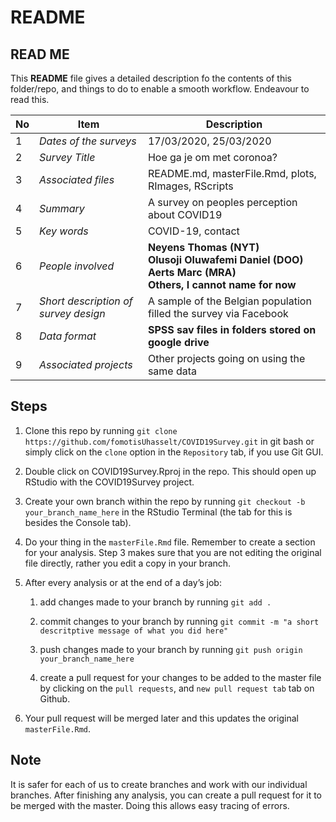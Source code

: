 README
================

## READ ME

This **README** file gives a detailed description fo the contents of
this folder/repo, and things to do to enable a smooth workflow.
Endeavour to read this.

| No | Item                                 | Description                                                                                                                      |
| -- | ------------------------------------ | -------------------------------------------------------------------------------------------------------------------------------- |
| 1  | *Dates of the surveys*               | 17/03/2020, 25/03/2020                                                                                                           |
| 2  | *Survey Title*                       | Hoe ga je om met coronoa?                                                                                                        |
| 3  | *Associated files*                   | README.md, masterFile.Rmd, plots, RImages, RScripts                                                                              |
| 4  | *Summary*                            | A survey on peoples perception about COVID19                                                                                     |
| 5  | *Key words*                          | COVID-19, contact                                                                                                                |
| 6  | *People involved*                    | **Neyens Thomas (NYT)** **<br> Olusoji Oluwafemi Daniel (DOO)** **<br> Aerts Marc (MRA)** **<br> Others, I cannot name for now** |
| 7  | *Short description of survey design* | A sample of the Belgian population filled the survey via Facebook                                                                |
| 8  | *Data format*                        | **SPSS sav files in folders stored on google drive**                                                                             |
| 9  | *Associated projects*                | Other projects going on using the same data                                                                                      |

## Steps

1.  Clone this repo by running `git clone
    https://github.com/fomotisUhasselt/COVID19Survey.git` in git bash or
    simply click on the `clone` option in the `Repository` tab, if you
    use Git GUI.

2.  Double click on COVID19Survey.Rproj in the repo. This should open up
    RStudio with the COVID19Survey project.

3.  Create your own branch within the repo by running `git checkout -b
    your_branch_name_here` in the RStudio Terminal (the tab for this is
    besides the Console tab).

4.  Do your thing in the `masterFile.Rmd` file. Remember to create a
    section for your analysis. Step 3 makes sure that you are not
    editing the original file directly, rather you edit a copy in your
    branch.

5.  After every analysis or at the end of a day’s job:
    
    1.  add changes made to your branch by running `git add .`
    
    2.  commit changes to your branch by running `git commit -m "a short
        descritptive message of what you did here"`
    
    3.  push changes made to your branch by running `git push origin
        your_branch_name_here`
    
    4.  create a pull request for your changes to be added to the master
        file by clicking on the `pull requests`, and `new pull request
        tab` tab on Github.

6.  Your pull request will be merged later and this updates the original
    `masterFile.Rmd`.

## Note

It is safer for each of us to create branches and work with our
individual branches. After finishing any analysis, you can create a pull
request for it to be merged with the master. Doing this allows easy
tracing of errors.
